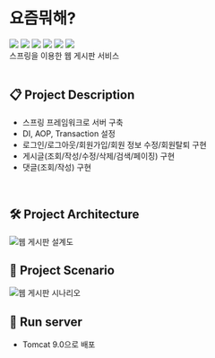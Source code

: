 # 요즘뭐해?
 
<img src="https://img.shields.io/badge/java-007396?style=for-the-badge&logo=java&logoColor=white"> <img src="https://img.shields.io/badge/spring-6DB33F?style=for-the-badge&logo=spring&logoColor=white"> <img src="https://img.shields.io/badge/html5-E34F26?style=for-the-badge&logo=html5&logoColor=white"> <img src="https://img.shields.io/badge/css-1572B6?style=for-the-badge&logo=css3&logoColor=white"> <img src="https://img.shields.io/badge/mysql-4479A1?style=for-the-badge&logo=mysql&logoColor=white"> <img src="https://img.shields.io/badge/apache tomcat-F8DC75?style=for-the-badge&logo=apachetomcat&logoColor=white">
<br>
스프링을 이용한 웹 게시판 서비스
<br>
<br>

## 📋 Project Description
- 스프링 프레임워크로 서버 구축
- DI, AOP, Transaction 설정
- 로그인/로그아웃/회원가입/회원 정보 수정/회원탈퇴 구현
- 게시글(조회/작성/수정/삭제/검색/페이징) 구현
- 댓글(조회/작성) 구현
<br>

## 🛠 Project Architecture
![웹 게시판 설계도](https://user-images.githubusercontent.com/81897623/214774314-fc2e4335-ef3e-47b1-b07f-049020d8f432.PNG)
<br>

## :movie_camera: Project Scenario
![웹 게시판 시나리오](https://user-images.githubusercontent.com/81897623/215169716-e22f50f3-26bf-4fba-928d-711a7b953937.PNG)
<br>

## :running: Run server
- Tomcat 9.0으로 배포
